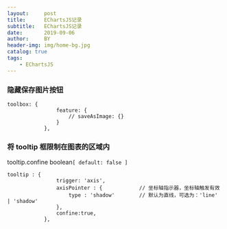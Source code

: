 ```yaml
---
layout:     post
title:      EChartsJS记录
subtitle:   EChartsJS记录
date:       2019-09-06
author:     BY
header-img: img/home-bg.jpg
catalog: true
tags:
    - EChartsJS
---
```

### 隐藏保存图片按钮
```switf
toolbox: {
                feature: {
                    // saveAsImage: {}
                }
            },
```

### 将 tooltip 框限制在图表的区域内
tooltip.confine boolean`[ default: false ]`
```switf
tooltip : {
                trigger: 'axis',
                axisPointer : {            // 坐标轴指示器，坐标轴触发有效
                    type : 'shadow'        // 默认为直线，可选为：'line' | 'shadow'
                },
                confine:true,
            },
```